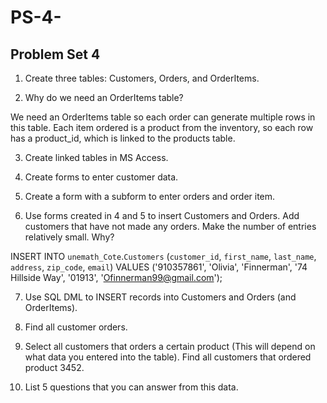 # PS-4-

## Problem Set 4 

1. Create three tables: Customers, Orders, and OrderItems.

2. Why do we need an OrderItems table?

We need an OrderItems table so each order can generate multiple rows in this table. Each item ordered is a product from the inventory, so each row has a product_id, which is linked to the products table. 

3. Create linked tables in MS Access.

4. Create forms to enter customer data.

5. Create a form with a subform to enter orders and order item.

6. Use forms created in 4 and 5 to insert Customers and Orders.  Add customers that have not made any orders. Make the number of entries relatively small.  Why?  

INSERT INTO `unemath_Cote`.`Customers` (`customer_id`, `first_name`, `last_name`, `address`, `zip_code`, `email`) VALUES ('910357861', 'Olivia', 'Finnerman', '74 Hillside Way', '01913', 'Ofinnerman99@gmail.com');




7. Use SQL DML to INSERT records into Customers and Orders (and OrderItems).  

8. Find all customer orders.

9. Select all customers that orders a certain product (This will depend on what data you entered into the table).  Find all customers that ordered product 3452.  

10. List 5 questions that you can answer from this data.

